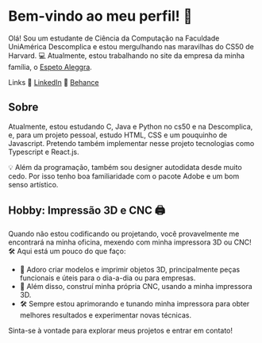 # Bem-vindo ao meu perfil! 👋

Olá! Sou um estudante de Ciência da Computação na Faculdade UniAmérica Descomplica e estou mergulhando nas maravilhas do CS50 de Harvard. 💻 Atualmente, estou trabalhando no site da empresa da minha família, o [Espeto Aleggra](https://espetoaleggra.com).

Links
🔗 [LinkedIn](https://www.linkedin.com/in/julioloch/)
🔗 [Behance](https://www.behance.net/julioloch)

## Sobre
Atualmente, estou estudando C, Java e Python no cs50 e na Descomplica, e, para um projeto pessoal, estudo HTML, CSS e um pouquinho de Javascript. Pretendo também implementar nesse projeto tecnologias como Typescript e React.js.

💡 Além da programação, também sou designer autodidata desde muito cedo. Por isso tenho boa familiaridade com o pacote Adobe e um bom senso artístico.

## Hobby: Impressão 3D e CNC 🖨️
Quando não estou codificando ou projetando, você provavelmente me encontrará na minha oficina, mexendo com minha impressora 3D ou CNC! 🛠️ Aqui está um pouco do que faço:

- 🎨 Adoro criar modelos e imprimir objetos 3D, principalmente peças funcionais e úteis para o dia-a-dia ou para empresas.
- 🌲 Além disso, construí minha própria CNC, usando a minha impressora 3D.
- 🛠️ Sempre estou aprimorando e tunando minha impressora para obter melhores resultados e experimentar novas técnicas.

Sinta-se à vontade para explorar meus projetos e entrar em contato!
